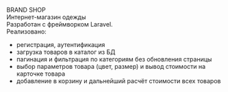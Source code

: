 BRAND SHOP<br>
Интернет-магазин одежды<br>
Разработан с фреймворком Laravel.<br>
Реализовано:
- регистрация, аутентификация
- загрузка товаров в каталог из БД<br>
- пагинация и фильтрация по категориям без обновления страницы<br>
- выбор параметров товара (цвет, размер) и вывод стоимости на карточке товара<br>
- добавление в корзину и дальнейший расчёт стоимости всех товаров<br>
